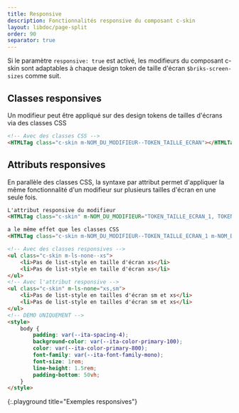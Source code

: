 ```yaml
---
title: Responsive
description: Fonctionnalités responsive du composant c-skin
layout: libdoc/page-split
order: 90
separator: true
---
```

Si le paramètre `responsive: true` est activé, les modifieurs du composant c-skin sont adaptables à chaque design token de taille d'écran `$briks-screen-sizes` comme suit.

## Classes responsives

Un modifieur peut être appliqué sur des design tokens de tailles d'écrans via des classes CSS

```html
<!-- Avec des classes CSS -->
<HTMLTag class="c-skin m-NOM_DU_MODIFIEUR--TOKEN_TAILLE_ECRAN"></HTMLTag>
```

## Attributs responsives

En parallèle des classes CSS, la syntaxe par attribut permet d'appliquer la même fonctionnalité d'un modifieur sur plusieurs tailles d'écran en une seule fois.

```html
L'attribut responsive du modifieur
<HTMLTag class="c-skin" m-NOM_DU_MODIFIEUR="TOKEN_TAILLE_ECRAN_1, TOKEN_TAILLE_ECRAN_2, TOKEN_TAILLE_ECRAN_3"></HTMLTag>

a le même effet que les classes CSS
<HTMLTag class="c-skin m-NOM_DU_MODIFIEUR--TOKEN_TAILLE_ECRAN_1 m-NOM_DU_MODIFIEUR--TOKEN_TAILLE_ECRAN_2 m-NOM_DU_MODIFIEUR--TOKEN_TAILLE_ECRAN_3"></HTMLTag>
```

```html
<!-- Avec des classes responsives -->
<ul class="c-skin m-ls-none--xs">
    <li>Pas de list-style en taille d'écran xs</li>
    <li>Pas de list-style en taille d'écran xs</li>
</ul>
<!-- Avec l'attribut responsive -->
<ul class="c-skin" m-ls-none="xs,sm">
    <li>Pas de list-style en tailles d'écran sm et xs</li>
    <li>Pas de list-style en tailles d'écran sm et xs</li>
</ul>
<!-- DEMO UNIQUEMENT -->
<style>
    body {
        padding: var(--ita-spacing-4);
        background-color: var(--ita-color-primary-100);
        color: var(--ita-color-primary-800);
        font-family: var(--ita-font-family-mono);
        font-size: 1rem;
        line-height: 1.5rem;
        padding-bottom: 50vh;
    }
</style>
```
{:.playground title="Exemples responsives"}